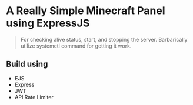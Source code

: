 # A Really Simple Minecraft Panel using ExpressJS
> For checking alive status, start, and stopping the server.
> Barbarically utilize systemctl command for getting it work.

## Build using
- EJS
- Express
- JWT
- API Rate Limiter
